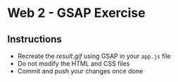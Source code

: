 # Web 2 - GSAP Exercise

## Instructions

- Recreate the *result.gif* using GSAP in your `app.js` file
- Do not modify the HTML and CSS files
- Commit and push your changes once done
